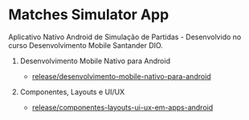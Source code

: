# Matches Simulator App
Aplicativo Nativo Android de Simulação de Partidas - Desenvolvido no curso Desenvolvimento Mobile Santander DIO.

1. Desenvolvimento Mobile Nativo para Android
   - [release/desenvolvimento-mobile-nativo-para-android](https://github.com/vhpirolla/matches-simulator-app/tree/release/desenvolvimento-mobile-nativo-para-android)

2. Componentes, Layouts e UI/UX
   - [release/componentes-layouts-ui-ux-em-apps-android](https://github.com/vhpirolla/matches-simulator-app/tree/release/componentes-layouts-ui-ux-em-apps-android)
